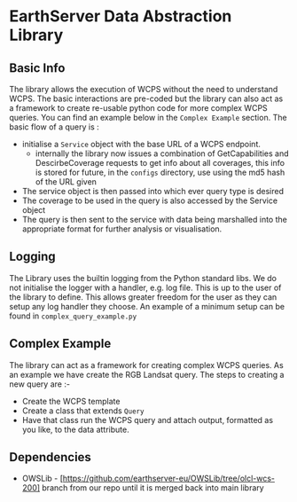 # EarthServer Data Abstraction Library    



## Basic Info

The library allows the execution of WCPS without the need to understand WCPS. The basic interactions are pre-coded but the library can also act as a framework to create re-usable python code for more complex WCPS queries. You can find an example below in the `Complex Example` section.  The basic flow of a query is :
 * initialise a `Service` object with the base URL of a WCPS endpoint.
   * internally the library now issues a combination of GetCapabilities and DescirbeCoverage requests to get info about all coverages, this info is stored for future, in the `configs` directory, use using the md5 hash of the URL given
 * The service object is then passed into which ever query type is desired
 * The coverage to be used in the query is also accessed by the Service object
 * The query is then sent to the service with data being marshalled into the appropriate format for further analysis or visualisation.  

## Logging

The Library uses the builtin logging from the Python standard libs. We do not initialise the logger with a handler, e.g. log file. This is up to the user of the library to define. This allows greater freedom for the user as they can setup any log handler they choose. An example of a minimum setup can be found in `complex_query_example.py`

## Complex Example 

The library can act as a framework for creating complex WCPS queries. As an example we have create the RGB Landsat query.  The steps to creating a new query are :-

 * Create the WCPS template
 * Create a class that extends `Query`
 * Have that class run the WCPS query and attach output, formatted as you like, to the data attribute.


 ## Dependencies

  * OWSLib - [https://github.com/earthserver-eu/OWSLib/tree/olcl-wcs-200] branch from our repo until it is merged back into main library